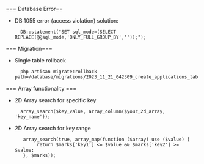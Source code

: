=== Database Error==
- DB 1055 error (access violation) solution: 
  ```
    DB::statement("SET sql_mode=(SELECT REPLACE(@@sql_mode,'ONLY_FULL_GROUP_BY',''));");
  ```


=== Migration===
- Single table rollback
  ```
    php artisan migrate:rollback  --path=/database/migrations/2023_11_21_042309_create_applications_table.php
  ```


=== Array functionality ===
- 2D Array search for specific key
  ```
    array_search($key_value, array_column($your_2d_array, 'key_name'));
  ```
- 2D Array search for key range
  ```
     array_search(true, array_map(function ($array) use ($value) {
          return $marks['key1'] <= $value && $marks['key2'] >= $value;
     }, $marks));
  ```
